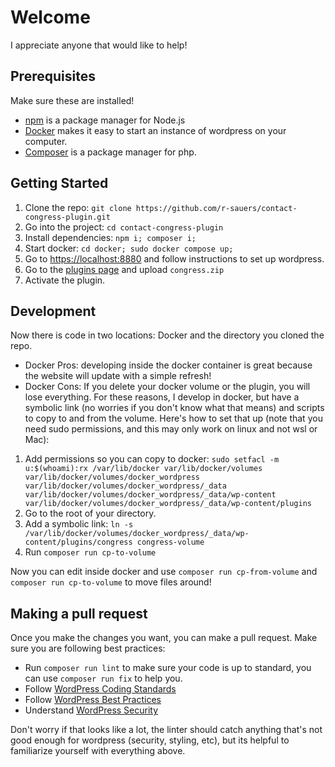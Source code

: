 # Welcome
I appreciate anyone that would like to help!

## Prerequisites
Make sure these are installed!
 * [npm](https://www.npmjs.com/) is a package manager for Node.js
 * [Docker](https://www.docker.com/get-started/) makes it easy to start an instance of wordpress on your computer.
 * [Composer](https://getcomposer.org/) is a package manager for php.

## Getting Started
1. Clone the repo: `git clone https://github.com/r-sauers/contact-congress-plugin.git`
2. Go into the project: `cd contact-congress-plugin`
3. Install dependencies: `npm i; composer i;`
4. Start docker: `cd docker; sudo docker compose up;`
5. Go to [https://localhost:8880](https://localhost:8880) and follow instructions to set up wordpress.
6. Go to the [plugins page](https://localhost:8880/wp-admin/plugins.php) and upload `congress.zip`
7. Activate the plugin.

## Development
Now there is code in two locations: Docker and the directory you cloned the repo.
- Docker Pros: developing inside the docker container is great because the website will update with a simple refresh!
- Docker Cons: If you delete your docker volume or the plugin, you will lose everything.
For these reasons, I develop in docker, but have a symbolic link (no worries if you don't know what that means) and scripts to copy to and from the volume.
Here's how to set that up (note that you need sudo permissions, and this may only work on linux and not wsl or Mac):
1. Add permissions so you can copy to docker: `sudo setfacl -m u:$(whoami):rx /var/lib/docker var/lib/docker/volumes var/lib/docker/volumes/docker_wordpress var/lib/docker/volumes/docker_wordpress/_data var/lib/docker/volumes/docker_wordpress/_data/wp-content var/lib/docker/volumes/docker_wordpress/_data/wp-content/plugins`
2. Go to the root of your directory.
3. Add a symbolic link: `ln -s /var/lib/docker/volumes/docker_wordpress/_data/wp-content/plugins/congress congress-volume`
4. Run `composer run cp-to-volume`

Now you can edit inside docker and use `composer run cp-from-volume` and `composer run cp-to-volume` to move files around!

## Making a pull request
Once you make the changes you want, you can make a pull request. Make sure you are following best practices:
 * Run `composer run lint` to make sure your code is up to standard, you can use `composer run fix` to help you.
 * Follow [WordPress Coding Standards](https://developer.wordpress.org/coding-standards/wordpress-coding-standards/)
 * Follow [WordPress Best Practices](https://developer.wordpress.org/plugins/plugin-basics/best-practices/)
 * Understand [WordPress Security](https://developer.wordpress.org/apis/security/)

Don't worry  if that looks like a lot, the linter should catch anything that's not good enough for wordpress (security, styling, etc), but its helpful to familiarize yourself with everything above.
